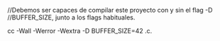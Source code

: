 //Debemos ser capaces de compilar este proyecto con y sin el flag -D
//BUFFER_SIZE, junto a los flags habituales.

cc -Wall -Werror -Wextra -D BUFFER_SIZE=42 <archivos>.c.